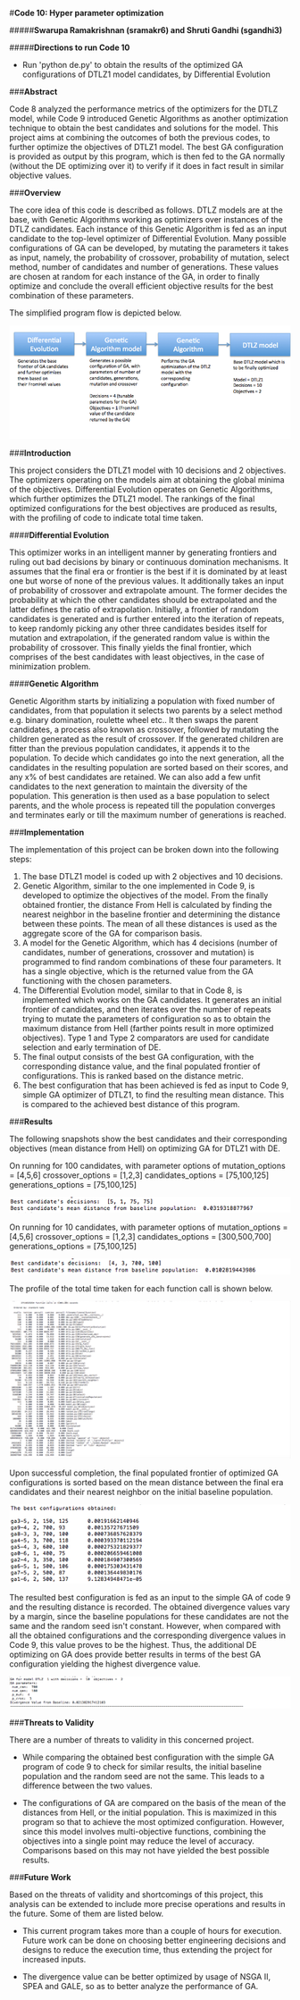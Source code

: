#**Code 10: Hyper parameter optimization**

#####**Swarupa Ramakrishnan (sramakr6) and Shruti Gandhi (sgandhi3)**

#####**Directions to run Code 10**

* Run 'python de.py' to obtain the results of the optimized GA configurations of DTLZ1 model candidates, by Differential Evolution

###**Abstract**

Code 8 analyzed the performance metrics of the optimizers for the DTLZ model, while Code 9 introduced Genetic Algorithms as another optimization technique to obtain the best candidates and solutions for the model. This project aims at combining the outcomes of both the previous codes, to further optimize the objectives of DTLZ1 model. The best GA configuration is provided as output by this program, which is then fed to the GA normally (without the DE optimizing over it) to verify if it does in fact result in similar objective values.

###**Overview**

The core idea of this code is described as follows. DTLZ models are at the base, with Genetic Algorithms working as optimizers over instances of the DTLZ candidates. Each instance of this Genetic Algorithm is fed as an input candidate to the top-level optimizer of Differential Evolution. Many possible configurations of GA can be developed, by mutating the parameters it takes as input, namely, the probability of crossover, probability of mutation, select method, number of candidates and number of generations. These values are chosen at random for each instance of the GA, in order to finally optimize and conclude the overall efficient objective results for the best combination of these parameters.

The simplified program flow is depicted below.

![program_flow](img/program_flow.png)

###**Introduction**

This project considers the DTLZ1 model with 10 decisions and 2 objectives. The optimizers operating on the models aim at obtaining the global minima of the objectives. Differential Evolution operates on Genetic Algorithms, which further optimizes the DTLZ1 model. The rankings of the final optimized configurations for the best objectives are produced as results, with the profiling of code to indicate total time taken.

####**Differential Evolution**

This optimizer works in an intelligent manner by generating frontiers and ruling out bad decisions by binary or continuous domination mechanisms. It assumes that the final era or frontier is the best if it is dominated by at least one but worse of none of the previous values. It additionally takes an input of probability of crossover and extrapolate amount. The former decides the probability at which the other candidates should be extrapolated and the latter defines the ratio of extrapolation. Initially, a frontier of random candidates is generated and is further entered into the iteration of repeats, to keep randomly picking any other three candidates besides itself for mutation and extrapolation, if the generated random value is within the probability of crossover. This finally yields the final frontier, which comprises of the best candidates with least objectives, in the case of minimization problem.

####**Genetic Algorithm**

Genetic Algorithm starts by initializing a population with fixed number of candidates, from that population it selects two parents by a select method e.g. binary domination, roulette wheel etc.. It then swaps the parent candidates, a process also known as crossover, followed by mutating the children generated as the result of crossover. If the generated children are fitter than the previous population candidates, it appends it to the population. To decide which candidates go into the next generation, all the candidates in the resulting population are sorted based on their scores, and any x% of best candidates are retained. We can also add a few unfit candidates to the next generation to maintain the diversity of the population. This generation is then used as a base population to select parents, and the whole process is repeated till the population converges and terminates early or till the maximum number of generations is reached.


###**Implementation**

The implementation of this project can be broken down into the following steps:

<ol>
<li> The base DTLZ1 model is coded up with 2 objectives and 10 decisions. </li>
<li> Genetic Algorithm, similar to the one implemented in Code 9, is developed to optimize the objectives of the model. From the finally obtained frontier, the distance From Hell is calculated by finding the nearest neighbor in the baseline frontier and determining the distance between these points. The mean of all these distances is used as the aggregate score of the GA for comparison basis. </li>
<li> A model for the Genetic Algorithm, which has 4 decisions (number of candidates, number of generations, crossover and mutation) is programmed to find random combinations of these four parameters. It has a single objective, which is the returned value from the GA functioning with the chosen parameters. </li>
<li> The Differential Evolution model, similar to that in Code 8, is implemented which works on the GA candidates. It generates an initial frontier of candidates, and then iterates over the number of repeats trying to mutate the parameters of configuration so as to obtain the maximum distance from Hell (farther points result in more optimized objectives). Type 1 and Type 2 comparators are used for candidate selection and early termination of DE. </li>
<li> The final output consists of the best GA configuration, with the corresponding distance value, and the final populated frontier of configurations. This is ranked based on the distance metric. </li>
<li> The best configuration that has been achieved is fed as input to Code 9, simple GA optimizer of DTLZ1, to find the resulting mean distance. This is compared to the achieved best distance of this program. </li>
</ol>

###**Results**

The following snapshots show the best candidates and their corresponding objectives (mean distance from Hell) on optimizing GA for DTLZ1 with DE.

On running for 100 candidates, with parameter options of
mutation_options = [4,5,6]
crossover_options = [1,2,3]
candidates_options = [75,100,125]
generations_options = [75,100,125]  
    
![best_stuff_1](img/best_stuff_1.png)

On running for 10 candidates, with parameter options of
mutation_options = [4,5,6]
crossover_options = [1,2,3]
candidates_options = [300,500,700]
generations_options = [75,100,125]

![best_stuff_2](img/best_stuff_2.png)

The profile of the total time taken for each function call is shown below.

![profile](img/profile.png)

Upon successful completion, the final populated frontier of optimized GA configurations is sorted based on the mean distance between the final era candidates and their nearest neighbor on the initial baseline population. 

![sorted_configs](img/sorted_configs.png)

The resulted best configuration is fed as an input to the simple GA of code 9 and the resulting distance is recorded. The obtained divergence values vary by a margin, since the baseline populations for these candidates are not the same and the random seed isn't constant. However, when compared with all the obtained configurations and the corresponding divergence values in Code 9, this value proves to be the highest. Thus, the additional DE optimizing on GA does provide better results in terms of the best GA configuration yielding the highest divergence value.

![comparison_with_9](img/comparison_with_9.png)

###**Threats to Validity**

There are a number of threats to validity in this concerned project.

* While comparing the obtained best configuration with the simple GA program of code 9 to check for similar results, the initial baseline population and the random seed are not the same. This leads to a difference between the two values.

* The configurations of GA are compared on the basis of the mean of the distances from Hell, or the initial population. This is maximized in this program so that to achieve the most optimized configuration. However, since this model involves multi-objective functions, combining the objectives into a single point may reduce the level of accuracy. Comparisons based on this may not have yielded the best possible results.

###**Future Work**

Based on the threats of validity and shortcomings of this project, this analysis can be extended to include more precise operations and results in the future. Some of them are listed below.

* This current program takes more than a couple of hours for execution. Future work can be done on choosing better engineering decisions and designs to reduce the execution time, thus extending the project for increased inputs.

* The divergence value can be better optimized by usage of NSGA II, SPEA and GALE, so as to better analyze the performance of GA.
